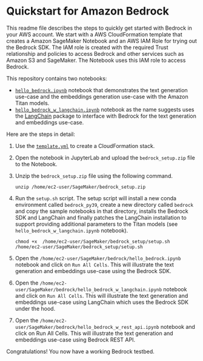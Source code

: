 # Quickstart for Amazon Bedrock

This readme file describes the steps to quickly get started with Bedrock in your AWS account. We start with a AWS CloudFormation template that creates a Amazon SageMaker Notebook and an AWS IAM Role for trying out the Bedrock SDK. The IAM role is created with the required Trust relationship and policies to access Bedrock and other services such as Amazon S3 and SageMaker. The Notebook uses this IAM role to access Bedrock.

This repository contains two notebooks:
- [`hello_bedrock.ipynb`](./hello_bedrock.ipynb) notebook that demonstrates the text generation use-case and the embeddings generation use-case with the Amazon Titan models.
- [`hello_bedrock_w_langchain.ipynb`](./hello_bedrock_w_langchain.ipynb) notebook as the name suggests uses the [LangChain](https://python.langchain.com/en/latest/index.html) package to interface with Bedrock for the text generation and embeddings use-case.

Here are the steps in detail:

1. Use the [`template.yml`](./template.yml) to create a CloudFormation stack.

1. Open the notebook in JupyterLab and upload the `bedrock_setup.zip` file to the Notebook.

1. Unzip the `bedrock_setup.zip` file using the following command.

    ```{.bash}
    unzip /home/ec2-user/SageMaker/bedrock_setup.zip
    ```

1. Run the `setup.sh` script. The setup script will install a new conda environment called `bedrock_py39`, create a new directory called `bedrock` and copy the sample notebooks in that directory, installs the Bedrock SDK and LangChain and finally patches the LangChain installation to support providing additional parameters to the Titan models (see `hello_bedrock_w_langchain.ipynb` notebook).

    ```{.bash}
    chmod +x  /home/ec2-user/SageMaker/bedrock_setup/setup.sh
    /home/ec2-user/SageMaker/bedrock_setup/setup.sh
    ```

1. Open the `/home/ec2-user/SageMaker/bedrock/hello_bedrock.ipynb` notebook and click on `Run All Cells`. This will illustrate the text generation and embeddings use-case using the Bedrock SDK.

1. Open the `/home/ec2-user/SageMaker/bedrock/hello_bedrock_w_langchain.ipynb` notebook and click on `Run All Cells`. This will illustrate the text generation and embeddings use-case using LangChain which uses the Bedrock SDK under the hood.

1. Open the `/home/ec2-user/SageMaker/bedrock/hello_bedrock_w_rest_api.ipynb` notebook and click on Run All Cells. This will illustrate the text generation and embeddings use-case using Bedrock REST API.

Congratulations! You now have a working Bedrock testbed.
